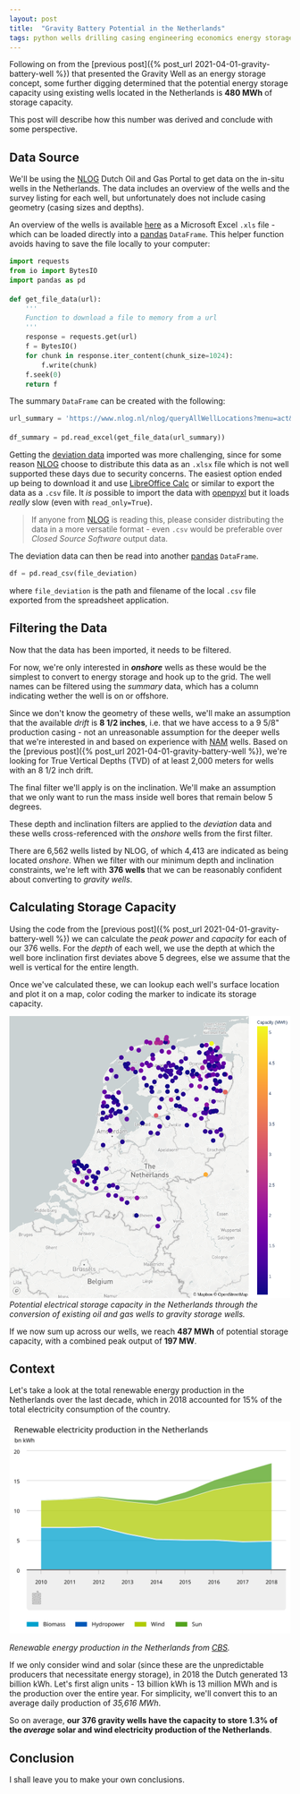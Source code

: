 ```yaml
---
layout: post
title:  "Gravity Battery Potential in the Netherlands"
tags: python wells drilling casing engineering economics energy storage battery renewable solar wind LCOS levelized cost
---
```

Following on from the [previous post]({% post_url 2021-04-01-gravity-battery-well %}) that presented the Gravity Well as an energy storage concept, some further digging determined that the potential energy storage capacity using existing wells located in the Netherlands is **480 MWh** of storage capacity.

This post will describe how this number was derived and conclude with some perspective.

## Data Source
We'll be using the [NLOG] Dutch Oil and Gas Portal to get data on the in-situ wells in the Netherlands. The data includes an overview of the wells and the survey listing for each well, but unfortunately does not include casing geometry (casing sizes and depths).

An overview of the wells is available [here](https://www.nlog.nl/nlog/queryAllWellLocations?menu=act&ACT_DOWNLOAD_RESULT=true&all=true) as a Microsoft Excel `.xls` file - which can be loaded directly into a [pandas] `DataFrame`. This helper function avoids having to save the file locally to your computer:

```python
import requests
from io import BytesIO
import pandas as pd

def get_file_data(url):
    '''
    Function to download a file to memory from a url
    '''
    response = requests.get(url)
    f = BytesIO()
    for chunk in response.iter_content(chunk_size=1024):
        f.write(chunk)
    f.seek(0)
    return f
```
The summary `DataFrame` can be created with the following:

```python
url_summary = 'https://www.nlog.nl/nlog/queryAllWellLocations?menu=act&ACT_DOWNLOAD_RESULT=true&all=true'

df_summary = pd.read_excel(get_file_data(url_summary))
```
Getting the [deviation data](https://www.nlog.nl/sites/default/files/thematische_data/nlog_dirstelsel.xlsx) imported was more challenging, since for some reason [NLOG] choose to distribute this data as an `.xlsx` file which is not well supported these days due to security concerns. The easiest option ended up being to download it and use [LibreOffice Calc](https://www.libreoffice.org/discover/calc/) or similar to export the data as a `.csv` file. It *is* possible to import the data with [openpyxl] but it loads *really* slow (even with `read_only=True`).

>If anyone from [NLOG] is reading this, please consider distributing the data in a more versatile format - even `.csv` would be preferable over *Closed Source Software* output data.

The deviation data can then be read into another [pandas] `DataFrame`.

```python
df = pd.read_csv(file_deviation)
```
where `file_deviation` is the path and filename of the local `.csv` file exported from the spreadsheet application.

## Filtering the Data
Now that the data has been imported, it needs to be filtered.

For now, we're only interested in ***onshore*** wells as these would be the simplest to convert to energy storage and hook up to the grid. The well names can be filtered using the *summary* data, which has a column indicating wether the well is on or offshore.

Since we don't know the geometry of these wells, we'll make an assumption that the available *drift* is **8 1/2 inches**, i.e. that we have access to a 9 5/8" production casing - not an unreasonable assumption for the deeper wells that we're interested in and based on experience with [NAM] wells. Based on the [previous post]({% post_url 2021-04-01-gravity-battery-well %}), we're looking for True Vertical Depths (TVD) of at least 2,000 meters for wells with an 8 1/2 inch drift.

The final filter we'll apply is on the inclination. We'll make an assumption that we only want to run the mass inside well bores that remain below 5 degrees.

These depth and inclination filters are applied to the *deviation* data and these wells cross-referenced with the *onshore* wells from the first filter.

There are 6,562 wells listed by NLOG, of which 4,413 are indicated as being located *onshore*. When we filter with our minimum depth and inclination constraints, we're left with **376 wells** that we can be reasonably confident about converting to *gravity wells*.

## Calculating Storage Capacity
Using the code from the [previous post]({% post_url 2021-04-01-gravity-battery-well %}) we can calculate the *peak power* and *capacity* for each of our 376 wells. For the *depth* of each well, we use the depth at which the well bore inclination first deviates above 5 degrees, else we assume that the well is vertical for the entire length.

Once we've calculated these, we can lookup each well's surface location and plot it on a map, color coding the marker to indicate its storage capacity.

![figure](/assets/figures/2021-04-08-dutch-gravity-well-capacity.png)
*Potential electrical storage capacity in the Netherlands through the conversion of existing oil and gas wells to gravity storage wells.*

If we now sum up across our wells, we reach **487 MWh** of potential storage capacity, with a combined peak output of **197 MW**.

## Context
Let's take a look at the total renewable energy production in the Netherlands over the last decade, which in 2018 accounted for 15% of the total electricity consumption of the country.

![figure](/assets/figures/2021-04-08-dutch-renewable-electricity-production.svg)

*Renewable energy production in the Netherlands from [CBS](https://longreads.cbs.nl/european-scale-2019/renewable-energy/#:~:text=In%202018%2C%20the%20Netherlands%20produced,share%20in%20green%20electricity%20production.).*

If we only consider wind and solar (since these are the unpredictable producers that necessitate energy storage), in 2018 the Dutch generated 13 billion kWh. Let's first align units - 13 billion kWh is 13 million MWh and is the production over the entire year. For simplicity, we'll convert this to an average daily production of *35,616 MWh*.

So on average, **our 376 gravity wells have the capacity to store 1.3% of the *average* solar and wind electricity production of the Netherlands**.

## Conclusion
I shall leave you to make your own conclusions.

[NLOG]: https://www.nlog.nl/
[pandas]: https://pandas.pydata.org/
[openpyxl]: https://pypi.org/project/openpyxl/
[NAM]: https://www.nam.nl/